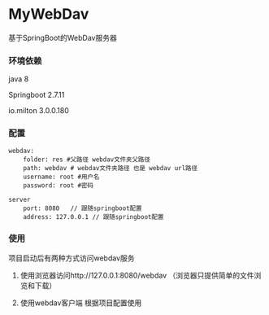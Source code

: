 # MyWebDav
基于SpringBoot的WebDav服务器
### 环境依赖
java 8

Springboot 2.7.11

io.milton 3.0.0.180
### 配置
    webdav:
        folder: res #父路径 webdav文件夹父路径
        path: webdav # webdav文件夹路径 也是 webdav url路径
        username: root #用户名
        password: root #密码

    server
        port: 8080   // 跟随springboot配置
        address: 127.0.0.1 // 跟随springboot配置
### 使用
项目启动后有两种方式访问webdav服务

1. 使用浏览器访问http://127.0.0.1:8080/webdav （浏览器只提供简单的文件浏览和下载）

2. 使用webdav客户端 根据项目配置使用
    